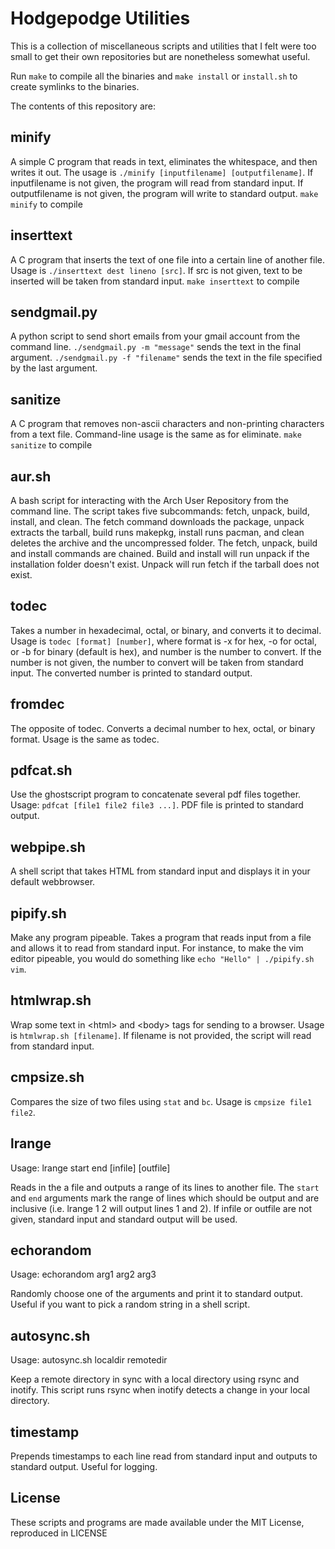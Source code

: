 # Hodgepodge Utilities

This is a collection of miscellaneous scripts and utilities that I felt were
too small to get their own repositories but are nonetheless somewhat useful.

Run `make` to compile all the binaries and `make install` or `install.sh` to
create symlinks to the binaries.

The contents of this repository are:

## minify

A simple C program that reads in text, eliminates the whitespace, and then
writes it out.
The usage is `./minify [inputfilename] [outputfilename]`.
If inputfilename is not given, the program will read from standard input.
If outputfilename is not given, the program will write to standard output.
`make minify` to compile

## inserttext

A C program that inserts the text of one file into a certain line of another 
file. Usage is `./inserttext dest lineno [src]`. If src is not given, text to
be inserted will be taken from standard input. `make inserttext` to compile

## sendgmail.py

A python script to send short emails from your gmail account from the command 
line. `./sendgmail.py -m "message"` sends the text in the final argument. 
`./sendgmail.py -f "filename"` sends the text in the file specified by the last
argument.

## sanitize

A C program that removes non-ascii characters and non-printing characters 
from a text file. Command-line usage is the same as for eliminate. 
`make sanitize` to compile

## aur.sh

A bash script for interacting with the Arch User Repository from the 
command line. The script takes five subcommands: fetch, unpack, build, 
install, and clean. The fetch command downloads the package, unpack
extracts the tarball, build runs makepkg, install runs pacman, and clean
deletes the archive and the uncompressed folder. The fetch, unpack, 
build and install commands are chained. Build and install will run 
unpack if the installation folder doesn't exist. Unpack will run fetch
if the tarball does not exist.

## todec

Takes a number in hexadecimal, octal, or binary, and converts it to decimal.
Usage is `todec [format] [number]`, where format is -x for hex, -o for octal,
or -b for binary (default is hex), and number is the number to convert. If
the number is not given, the number to convert will be taken from standard
input. The converted number is printed to standard output.

## fromdec

The opposite of todec. Converts a decimal number to hex, octal, or binary
format. Usage is the same as todec.

## pdfcat.sh

Use the ghostscript program to concatenate several pdf files together. 
Usage: `pdfcat [file1 file2 file3 ...]`. PDF file is printed to standard 
output.

## webpipe.sh

A shell script that takes HTML from standard input and displays it in your 
default webbrowser.

## pipify.sh

Make any program pipeable. Takes a program that reads input from a file and 
allows it to read from standard input. For instance, to make the vim editor
pipeable, you would do something like `echo "Hello" | ./pipify.sh vim`.

## htmlwrap.sh

Wrap some text in &lt;html&gt; and &lt;body&gt; tags for sending to a browser.
Usage is `htmlwrap.sh [filename]`. If filename is not provided, the script
will read from standard input.

## cmpsize.sh

Compares the size of two files using `stat` and `bc`. Usage is 
`cmpsize file1 file2`.

## lrange

Usage: lrange start end [infile] [outfile]

Reads in the a file and outputs a range of its lines to another file. The 
`start` and `end` arguments mark the range of lines which should be output 
and are inclusive (i.e. lrange 1 2 will output lines 1 and 2). If infile or
outfile are not given, standard input and standard output will be used.

## echorandom

Usage: echorandom arg1 arg2 arg3

Randomly choose one of the arguments and print it to standard output.
Useful if you want to pick a random string in a shell script.

## autosync.sh

Usage: autosync.sh localdir remotedir

Keep a remote directory in sync with a local directory using rsync and inotify.
This script runs rsync when inotify detects a change in your local directory.

## timestamp

Prepends timestamps to each line read from standard input and outputs to
standard output. Useful for logging.

## License

These scripts and programs are made available under the MIT License, 
reproduced in LICENSE

